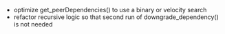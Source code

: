 - optimize get_peerDependencies() to use a binary or velocity search
- refactor recursive logic so that second run of downgrade_dependency() is not needed
